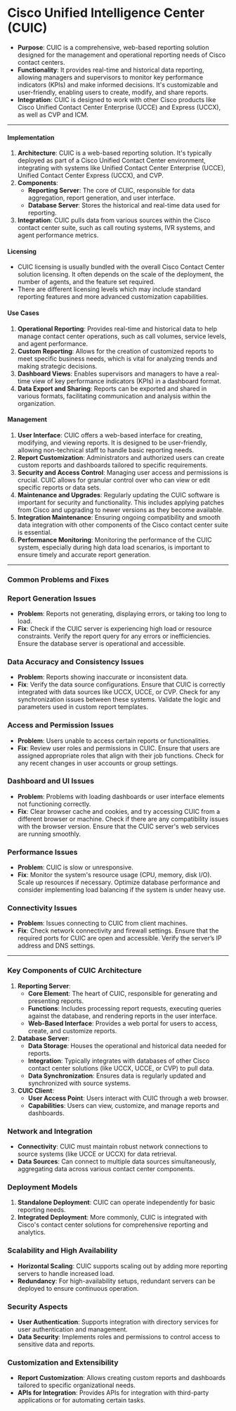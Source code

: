# **Cisco Unified Intelligence Center (CUIC)**

- **Purpose**: CUIC is a comprehensive, web-based reporting solution designed for the management and operational reporting needs of Cisco contact centers.
- **Functionality**: It provides real-time and historical data reporting, allowing managers and supervisors to monitor key performance indicators (KPIs) and make informed decisions. It's customizable and user-friendly, enabling users to create, modify, and share reports.
- **Integration**: CUIC is designed to work with other Cisco products like Cisco Unified Contact Center Enterprise (UCCE) and Express (UCCX), as well as CVP and ICM.

---

#### Implementation

1. **Architecture**: CUIC is a web-based reporting solution. It's typically deployed as part of a Cisco Unified Contact Center environment, integrating with systems like Unified Contact Center Enterprise (UCCE), Unified Contact Center Express (UCCX), and CVP.
2. **Components**:
   - **Reporting Server**: The core of CUIC, responsible for data aggregation, report generation, and user interface.
   - **Database Server**: Stores the historical and real-time data used for reporting.
3. **Integration**: CUIC pulls data from various sources within the Cisco contact center suite, such as call routing systems, IVR systems, and agent performance metrics.

#### Licensing

- CUIC licensing is usually bundled with the overall Cisco Contact Center solution licensing. It often depends on the scale of the deployment, the number of agents, and the feature set required.
- There are different licensing levels which may include standard reporting features and more advanced customization capabilities.

#### Use Cases

1. **Operational Reporting**: Provides real-time and historical data to help manage contact center operations, such as call volumes, service levels, and agent performance.
2. **Custom Reporting**: Allows for the creation of customized reports to meet specific business needs, which is vital for analyzing trends and making strategic decisions.
3. **Dashboard Views**: Enables supervisors and managers to have a real-time view of key performance indicators (KPIs) in a dashboard format.
4. **Data Export and Sharing**: Reports can be exported and shared in various formats, facilitating communication and analysis within the organization.

#### Management

1. **User Interface**: CUIC offers a web-based interface for creating, modifying, and viewing reports. It is designed to be user-friendly, allowing non-technical staff to handle basic reporting needs.
2. **Report Customization**: Administrators and authorized users can create custom reports and dashboards tailored to specific requirements.
3. **Security and Access Control**: Managing user access and permissions is crucial. CUIC allows for granular control over who can view or edit specific reports or data sets.
4. **Maintenance and Upgrades**: Regularly updating the CUIC software is important for security and functionality. This includes applying patches from Cisco and upgrading to newer versions as they become available.
5. **Integration Maintenance**: Ensuring ongoing compatibility and smooth data integration with other components of the Cisco contact center suite is essential.
6. **Performance Monitoring**: Monitoring the performance of the CUIC system, especially during high data load scenarios, is important to ensure timely and accurate report generation.

---

### Common Problems and Fixes

### Report Generation Issues

- **Problem**: Reports not generating, displaying errors, or taking too long to load.
- **Fix**: Check if the CUIC server is experiencing high load or resource constraints. Verify the report query for any errors or inefficiencies. Ensure the database server is operational and accessible.

### Data Accuracy and Consistency Issues

- **Problem**: Reports showing inaccurate or inconsistent data.
- **Fix**: Verify the data source configurations. Ensure that CUIC is correctly integrated with data sources like UCCX, UCCE, or CVP. Check for any synchronization issues between these systems. Validate the logic and parameters used in custom report templates.

### Access and Permission Issues

- **Problem**: Users unable to access certain reports or functionalities.
- **Fix**: Review user roles and permissions in CUIC. Ensure that users are assigned appropriate roles that align with their job functions. Check for any recent changes in user accounts or group settings.

### Dashboard and UI Issues

- **Problem**: Problems with loading dashboards or user interface elements not functioning correctly.
- **Fix**: Clear browser cache and cookies, and try accessing CUIC from a different browser or machine. Check if there are any compatibility issues with the browser version. Ensure that the CUIC server's web services are running smoothly.

### Performance Issues

- **Problem**: CUIC is slow or unresponsive.
- **Fix**: Monitor the system's resource usage (CPU, memory, disk I/O). Scale up resources if necessary. Optimize database performance and consider implementing load balancing if the system is under heavy use.

### Connectivity Issues

- **Problem**: Issues connecting to CUIC from client machines.
- **Fix**: Check network connectivity and firewall settings. Ensure that the required ports for CUIC are open and accessible. Verify the server’s IP address and DNS settings.

- ---

### Key Components of CUIC Architecture

1. **Reporting Server**:
   - **Core Element**: The heart of CUIC, responsible for generating and presenting reports.
   - **Functions**: Includes processing report requests, executing queries against the database, and rendering reports in the user interface.
   - **Web-Based Interface**: Provides a web portal for users to access, create, and customize reports.
2. **Database Server**:
   - **Data Storage**: Houses the operational and historical data needed for reports.
   - **Integration**: Typically integrates with databases of other Cisco contact center solutions (like UCCX, UCCE, or CVP) to pull data.
   - **Data Synchronization**: Ensures data is regularly updated and synchronized with source systems.
3. **CUIC Client**:
   - **User Access Point**: Users interact with CUIC through a web browser.
   - **Capabilities**: Users can view, customize, and manage reports and dashboards.

### Network and Integration

- **Connectivity**: CUIC must maintain robust network connections to source systems (like UCCE or UCCX) for data retrieval.
- **Data Sources**: Can connect to multiple data sources simultaneously, aggregating data across various contact center components.

### Deployment Models

1. **Standalone Deployment**: CUIC can operate independently for basic reporting needs.
2. **Integrated Deployment**: More commonly, CUIC is integrated with Cisco's contact center solutions for comprehensive reporting and analytics.

### Scalability and High Availability

- **Horizontal Scaling**: CUIC supports scaling out by adding more reporting servers to handle increased load.
- **Redundancy**: For high-availability setups, redundant servers can be deployed to ensure continuous operation.

### Security Aspects

- **User Authentication**: Supports integration with directory services for user authentication and management.
- **Data Security**: Implements roles and permissions to control access to sensitive data and reports.

### Customization and Extensibility

- **Report Customization**: Allows creating custom reports and dashboards tailored to specific organizational needs.
- **APIs for Integration**: Provides APIs for integration with third-party applications or for automating certain tasks.
